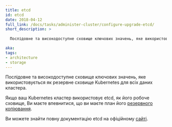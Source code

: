 ```yaml
---
title: etcd
id: etcd
date: 2018-04-12
full_link: /docs/tasks/administer-cluster/configure-upgrade-etcd/
short_description: >
  
  Послідовне та високодоступне сховище ключових значень, яке використовується як резервне сховище Kubernetes для всіх даних кластера.

aka: 
tags:
- architecture
- storage
---
```

 
  Послідовне та високодоступне сховище ключових значень, яке використовується як резервне сховище Kubernetes для всіх даних кластера.

<!--more-->

Якщо ваш Kubernetes кластер використовує etcd, як його робоче сховище, Ви маєте впевнитися, що ви маєте план його [резервного копіювання](/docs/tasks/administer-cluster/configure-upgrade-etcd/#backing-up-an-etcd-cluster).

Ви можете знайти повну документацію etcd на офіційному [сайті](https://etcd.io/docs/).
